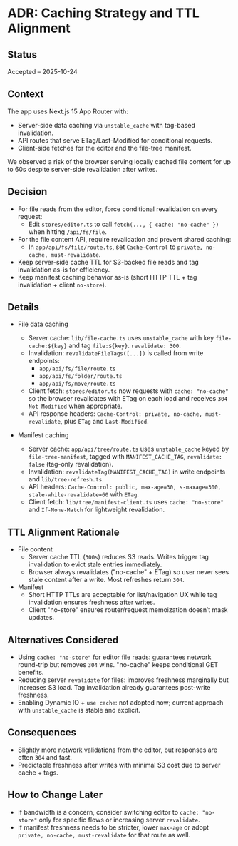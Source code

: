 # ADR: Caching Strategy and TTL Alignment

## Status
Accepted – 2025-10-24

## Context
The app uses Next.js 15 App Router with:
- Server-side data caching via `unstable_cache` with tag-based invalidation.
- API routes that serve ETag/Last-Modified for conditional requests.
- Client-side fetches for the editor and the file-tree manifest.

We observed a risk of the browser serving locally cached file content for up to 60s despite server-side revalidation after writes.

## Decision
- For file reads from the editor, force conditional revalidation on every request:
  - Edit `stores/editor.ts` to call `fetch(..., { cache: "no-cache" })` when hitting `/api/fs/file`.
- For the file content API, require revalidation and prevent shared caching:
  - In `app/api/fs/file/route.ts`, set `Cache-Control` to `private, no-cache, must-revalidate`.
- Keep server-side cache TTL for S3-backed file reads and tag invalidation as-is for efficiency.
- Keep manifest caching behavior as-is (short HTTP TTL + tag invalidation + client `no-store`).

## Details
- File data caching
  - Server cache: `lib/file-cache.ts` uses `unstable_cache` with key `file-cache:${key}` and tag `file:${key}`. `revalidate: 300`.
  - Invalidation: `revalidateFileTags([...])` is called from write endpoints: 
    - `app/api/fs/file/route.ts`
    - `app/api/fs/folder/route.ts`
    - `app/api/fs/move/route.ts`
  - Client fetch: `stores/editor.ts` now requests with `cache: "no-cache"` so the browser revalidates with ETag on each load and receives `304 Not Modified` when appropriate.
  - API response headers: `Cache-Control: private, no-cache, must-revalidate`, plus `ETag` and `Last-Modified`.

- Manifest caching
  - Server cache: `app/api/tree/route.ts` uses `unstable_cache` keyed by `file-tree-manifest`, tagged with `MANIFEST_CACHE_TAG`, `revalidate: false` (tag-only revalidation).
  - Invalidation: `revalidateTag(MANIFEST_CACHE_TAG)` in write endpoints and `lib/tree-refresh.ts`.
  - API headers: `Cache-Control: public, max-age=30, s-maxage=300, stale-while-revalidate=60` with `ETag`.
  - Client fetch: `lib/tree/manifest-client.ts` uses `cache: "no-store"` and `If-None-Match` for lightweight revalidation.

## TTL Alignment Rationale
- File content
  - Server cache TTL (`300s`) reduces S3 reads. Writes trigger tag invalidation to evict stale entries immediately.
  - Browser always revalidates ("no-cache" + ETag) so user never sees stale content after a write. Most refreshes return `304`.
- Manifest
  - Short HTTP TTLs are acceptable for list/navigation UX while tag invalidation ensures freshness after writes.
  - Client "no-store" ensures router/request memoization doesn’t mask updates.

## Alternatives Considered
- Using `cache: "no-store"` for editor file reads: guarantees network round-trip but removes `304` wins. "no-cache" keeps conditional GET benefits.
- Reducing server `revalidate` for files: improves freshness marginally but increases S3 load. Tag invalidation already guarantees post-write freshness.
- Enabling Dynamic IO + `use cache`: not adopted now; current approach with `unstable_cache` is stable and explicit.

## Consequences
- Slightly more network validations from the editor, but responses are often `304` and fast.
- Predictable freshness after writes with minimal S3 cost due to server cache + tags.

## How to Change Later
- If bandwidth is a concern, consider switching editor to `cache: "no-store"` only for specific flows or increasing server `revalidate`.
- If manifest freshness needs to be stricter, lower `max-age` or adopt `private, no-cache, must-revalidate` for that route as well.
